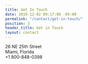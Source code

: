```yaml
---
title: Get In Touch
date: 2016-12-02 09:17:00 -05:00
permalink: "/contact/get-in-touch/"
position: 3
header_title: Get in Touch
layout: contact
---
```


26 NE 25th Street <br/>
Miami, Florida <br/>
+1 800-848-0398